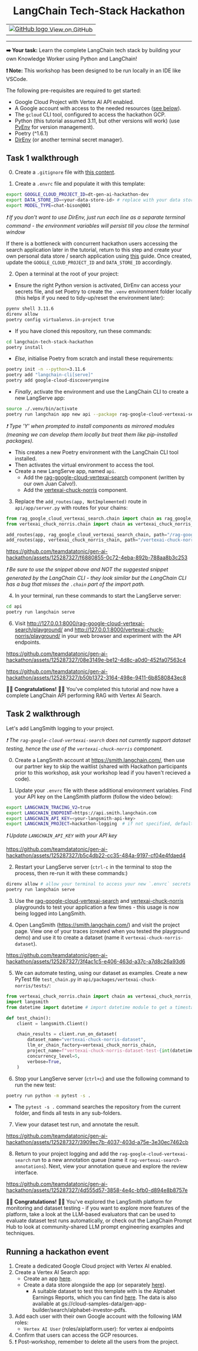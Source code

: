<h1 align="center"> LangChain Tech-Stack Hackathon</h1>
<table align="center">
    <td>
        <a href="https://github.com/teamdatatonic/gen-ai-hackathon/blob/main/langchain-tech-stack-hackathon/">
            <img src="https://cloud.google.com/ml-engine/images/github-logo-32px.png" alt="GitHub logo">
            <span style="vertical-align: middle;">View on GitHub</span>
        </a>
    </td>
</table>
<hr>

**➡️ Your task:** Learn the complete LangChain tech stack by building your own Knowledge Worker using Python and LangChain!

**❗ Note:** This workshop has been designed to be run locally in an IDE like VSCode.

The following pre-requisites are required to get started:

- Google Cloud Project with Vertex AI API enabled.
- A Google account with access to the needed resources ([see below](#running-a-hackathon-event)).
- The `gcloud` CLI tool, configured to access the hackathon GCP.
- Python (this tutorial assumed 3.11, but other versions will work) (use [PyEnv](https://github.com/pyenv/pyenv) for version management).
- Poetry (^1.6.1)
- [DirEnv](https://direnv.net/) (or another terminal secret manager).

## Task 1 walkthrough

0. Create a `.gitignore` file with [this content](https://www.toptal.com/developers/gitignore/api/direnv,python,visualstudiocode,macos).

1. Create a `.envrc` file and populate it with this template:

```bash
export GOOGLE_CLOUD_PROJECT_ID=dt-gen-ai-hackathon-dev
export DATA_STORE_ID=<your-data-store-id> # replace with your data store ID for this workshop
export MODEL_TYPE=chat-bison@001
```

_❗ If you don't want to use DirEnv, just run each line as a separate terminal command - the environment variables will persist till you close the terminal window_

If there is a bottleneck with concurrent hackathon users accessing the search application later in the tutorial, return to this step and create your own personal data store / search application using [this](https://github.com/langchain-ai/langchain/tree/master/templates/rag-google-cloud-vertexai-search#environment-setup) guide. Once created, update the `GOOGLE_CLOUD_PROJECT_ID` and `DATA_STORE_ID` accordingly.

2. Open a terminal at the root of your project:

- Ensure the right Python version is activated, DirEnv can access your secrets file, and set Poetry to create the `.venv` environment folder locally (this helps if you need to tidy-up/reset the environment later):

```sh
pyenv shell 3.11.6
direnv allow
poetry config virtualenvs.in-project true
```

- If you have cloned this repository, run these commands:

```sh
cd langchain-tech-stack-hackathon
poetry install
```

- _Else_, initialise Poetry from scratch and install these requirements:

```sh
poetry init -n --python=3.11.6
poetry add "langchain-cli[serve]"
poetry add google-cloud-discoveryengine
```

- _Finally_, activate the environment and use the LangChain CLI to create a new LangServe app:

```sh
source ./.venv/bin/activate
poetry run langchain app new api --package rag-google-cloud-vertexai-search --package vertexai-chuck-norris
```

_❗ Type 'Y' when prompted to install components as mirrored modules (meaning we can develop them locally but treat them like pip-installed packages)._

- This creates a new Poetry environment with the LangChain CLI tool installed.
- Then activates the virtual environment to access the tool.
- Create a new LangServe app, named `api`.
    - Add the [rag-google-cloud-vertexai-search](https://github.com/langchain-ai/langchain/tree/master/templates/rag-google-cloud-vertexai-search) component (written by our own Juan Calvo!).
    - Add the [vertexai-chuck-norris](https://github.com/langchain-ai/langchain/tree/master/templates/vertexai-chuck-norris) component.

3. Replace the `add_routes(app, NotImplemented)` route in `api/app/server.py` with routes for your chains:

```python
from rag_google_cloud_vertexai_search.chain import chain as rag_google_cloud_vertexai_search_chain
from vertexai_chuck_norris.chain import chain as vertexai_chuck_norris_chain

add_routes(app, rag_google_cloud_vertexai_search_chain, path="/rag-google-cloud-vertexai-search")
add_routes(app, vertexai_chuck_norris_chain, path="/vertexai-chuck-norris")
```


https://github.com/teamdatatonic/gen-ai-hackathon/assets/125287327/f6880855-0c72-4eba-892b-788aa8b3c253


_❗ Be sure to use the snippet above and NOT the suggested snippet generated by the LangChain CLI - they look similar but the LangChain CLI has a bug that misses the `.chain` part of the import path._

4. In your terminal, run these commands to start the LangServe server:

```sh
cd api
poetry run langchain serve
```

6. Visit http://127.0.0.1:8000/rag-google-cloud-vertexai-search/playground/ and http://127.0.0.1:8000/vertexai-chuck-norris/playground/ in your web browser and experiment with the API endpoints.



https://github.com/teamdatatonic/gen-ai-hackathon/assets/125287327/08e3149e-be12-4d8c-a0d0-452fa07563c4



https://github.com/teamdatatonic/gen-ai-hackathon/assets/125287327/b50b1372-3164-498e-9411-6b8580843ec8



🎉🎉 **Congratulations!** 🎉🎉
You've completed this tutorial and now have a complete LangChain API performing RAG with Vertex AI Search.

## Task 2 walkthrough

Let's add LangSmith logging to your project.

_❗ The `rag-google-cloud-vertexai-search` does not currently support dataset testing, hence the use of the `vertexai-chuck-norris` component._

0. Create a LangSmith account at https://smith.langchain.com/, then use our partner key to skip the waitlist (shared with Hackathon participants prior to this workshop, ask your workshop lead if you haven't recieved a code).

1. Update your `.envrc` file with these additional environment variables. Find your API key on the LangSmith platform (follow the video below):

```bash
export LANGCHAIN_TRACING_V2=true
export LANGCHAIN_ENDPOINT=https://api.smith.langchain.com
export LANGCHAIN_API_KEY=<your-langsmith-api-key>
export LANGCHAIN_PROJECT=hackathon-logging  # if not specified, defaults to "default"
```

_❗ Update `LANGCHAIN_API_KEY` with your API key_



https://github.com/teamdatatonic/gen-ai-hackathon/assets/125287327/b5c4db22-cc35-484a-9197-cf04e4fdaed4



2. Restart your LangServe server (`ctrl-c` in the terminal to stop the process, then re-run it with these commands:)

```sh
direnv allow # allow your terminal to access your new `.envrc` secrets
poetry run langchain serve
```

3. Use the [rag-google-cloud-vertexai-search](http://127.0.0.1:8000/rag-google-cloud-vertexai-search/playground/) and [vertexai-chuck-norris](http://127.0.0.1:8000/vertexai-chuck-norris/playground/) playgrounds to test your application a few times - this usage is now being logged into LangSmith.

4. Open LangSmith (https://smith.langchain.com/) and visit the project page. View one of your traces (created when you tested the playground demo) and use it to create a dataset (name it `vertexai-chuck-norris-dataset`).



https://github.com/teamdatatonic/gen-ai-hackathon/assets/125287327/3f4ac1c5-e406-463d-a37c-a7d8c26a93d6



5. We can automate testing, using our dataset as examples. Create a new PyTest file `test_chain.py` in `api/packages/vertexai-chuck-norris/tests/`:

```python
from vertexai_chuck_norris.chain import chain as vertexai_chuck_norris_chain
import langsmith
from datetime import datetime # import datetime module to get a timestamp

def test_chain():
	client = langsmith.Client()

	chain_results = client.run_on_dataset(
		dataset_name="vertexai-chuck-norris-dataset",
		llm_or_chain_factory=vertexai_chuck_norris_chain,
		project_name=f"vertexai-chuck-norris-dataset-test-{int(datetime.now().strftime('%Y%m%d%H%M%S'))}", # use a timestamped unique project name each re-run
		concurrency_level=5,
		verbose=True,
	)
```

6. Stop your LangServe server (`ctrl+c`) and use the following command to run the new test:

```sh
poetry run python -m pytest -s .
```

- The `pytest -s .` command searches the repository from the current folder, and finds all tests in any sub-folders.

7. View your dataset test run, and annotate the result.



https://github.com/teamdatatonic/gen-ai-hackathon/assets/125287327/3909ec7b-4037-403d-a75e-3e30ec7462cb



8. Return to your project logging and add the `rag-google-cloud-vertexai-search` run to a new annotation queue (name it `rag-vertexai-search-annotations`). Next, view your annotation queue and explore the review interface.



https://github.com/teamdatatonic/gen-ai-hackathon/assets/125287327/4d555d57-3858-4e4c-bfb0-d894e8b8757e



🎉🎉 **Congratulations!** 🎉🎉
You've explored the LangSmith platform for monitoring and dataset testing - if you want to explore more features of the platform, take a look at the LLM-based evaluators that can be used to evaluate dataset test runs automatically, or check out the LangChain Prompt Hub to look at community-shared LLM prompt engineering examples and techniques.

## Running a hackathon event

1. Create a dedicated Google Cloud project with Vertex AI enabled.
2. Create a Vertex AI Search app:
    - Create an app [here](https://cloud.google.com/generative-ai-app-builder/docs/create-engine-es).
    - Create a data store alongside the app (or separately [here](https://cloud.google.com/generative-ai-app-builder/docs/create-data-store-es)).
        - A suitable dataset to test this template with is the Alphabet Earnings Reports, which you can find [here](https://abc.xyz/investor/). The data is also available at gs://cloud-samples-data/gen-app-builder/search/alphabet-investor-pdfs.
3. Add each user with their own Google account with the following IAM roles:
    - `Vertex AI User` (roles/aiplatform.user): for vertex ai endpoints
4. Confirm that users can access the GCP resources.
5. ❗ Post-workshop, remember to delete all the users from the project.
